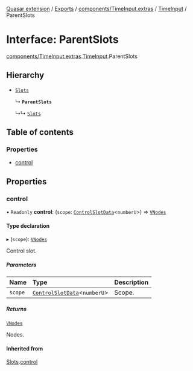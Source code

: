 [Quasar extension](../index.md) / [Exports](../modules.md) / [components/TimeInput.extras](../modules/components_TimeInput_extras.md) / [TimeInput](../modules/components_TimeInput_extras.TimeInput.md) / ParentSlots

# Interface: ParentSlots

[components/TimeInput.extras](../modules/components_TimeInput_extras.md).[TimeInput](../modules/components_TimeInput_extras.TimeInput.md).ParentSlots

## Hierarchy

- [`Slots`](components_NumericInput_extras.NumericInput.Slots.md)

  ↳ **`ParentSlots`**

  ↳↳ [`Slots`](components_TimeInput_extras.TimeInput.Slots.md)

## Table of contents

### Properties

- [control](components_TimeInput_extras.TimeInput.ParentSlots.md#control)

## Properties

### control

• `Readonly` **control**: (`scope`: [`ControlSlotData`](components_Field_extras.Field.ControlSlotData.md)<`numberU`\>) => [`VNodes`](../modules/components_api_misc.md#vnodes)

#### Type declaration

▸ (`scope`): [`VNodes`](../modules/components_api_misc.md#vnodes)

Control slot.

##### Parameters

| Name | Type | Description |
| :------ | :------ | :------ |
| `scope` | [`ControlSlotData`](components_Field_extras.Field.ControlSlotData.md)<`numberU`\> | Scope. |

##### Returns

[`VNodes`](../modules/components_api_misc.md#vnodes)

Nodes.

#### Inherited from

[Slots](components_NumericInput_extras.NumericInput.Slots.md).[control](components_NumericInput_extras.NumericInput.Slots.md#control)
